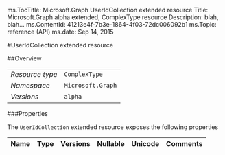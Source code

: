 ms.TocTitle: Microsoft.Graph UserIdCollection extended resource
Title: Microsoft.Graph alpha  extended, ComplexType resource
Description: blah, blah...
ms.ContentId: 41213e4f-7b3e-1864-4f03-72dc006092b1
ms.Topic: reference (API)
ms.date: Sep 14, 2015

#UserIdCollection extended resource

 



<a name="msg-complex-type-UserIdCollection"> </a>
##Overview

|  |  | 
| :-- | :-- | 
| _Resource type_ | `ComplexType` | 
| _Namespace_ | `Microsoft.Graph` | 
| _Versions_ | `alpha` | 


###Properties

The `UserIdCollection` extended resource exposes the following properties 

| Name | Type | Versions | Nullable | Unicode | Comments | 
| :-- | :-- | :-- | :-- | :-- | :-- | 




